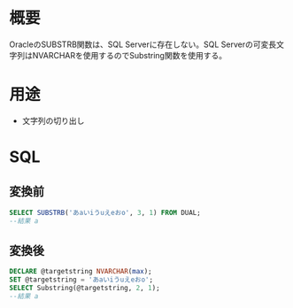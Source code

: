 # 概要

OracleのSUBSTRB関数は、SQL Serverに存在しない。SQL Serverの可変長文字列はNVARCHARを使用するのでSubstring関数を使用する。

# 用途

* 文字列の切り出し

# SQL

## 変換前

```SQL
SELECT SUBSTRB('あaいiうuえeおo', 3, 1) FROM DUAL;
--結果 a
```

## 変換後

```SQL
DECLARE @targetstring NVARCHAR(max);
SET @targetstring = 'あaいiうuえeおo';
SELECT Substring(@targetstring, 2, 1);
--結果 a
```
